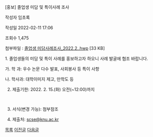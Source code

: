 
[홍보] 졸업생 미담 및 특이사례 조사





작성자
임초록


작성일
2022-02-11 17:06


조회수
1,475


첨부파일 : [졸업생 미담사례조사\_2022.2..hwp](https://computer.knu.ac.kr/pack/bbs/down.php?f_name=Q0dUVllEWVdaVXdOdhUXbktTVQ==&o_name=졸업생미담사례조사_2022.2..hwp&tbl=Site_BBS_25) [33 KB]


﻿﻿1. 졸업생들의 미담 및 특이 사례를 홍보하고자 하오니 사례 발굴에 협조 바랍니다.

  


 가. 학 과: 우수 논문 다수 발표, 사회봉사 등 특이 사항

  


 나. 학사과: 대학이미지 제고, 만학도 등

  


  


2. 제출기한: 2022. 2. 15.(화) 오전(~12:00)까지

  


  


   

3. 서식(변경 가능): 첨부참조

  


  


4. 제출처: scse@knu.ac.kr

  


 







[목록](https://computer.knu.ac.kr/06_sub/02_sub.html?key=&keyfield=&category=&page=1&bbs_code=Site_BBS_25)
[이전글](https://computer.knu.ac.kr/06_sub/02_sub.html?bbs_cmd=view&page=1&key=&keyfield=&category=&no=3696&bbs_code=Site_BBS_25)
[다음글](https://computer.knu.ac.kr/06_sub/02_sub.html?bbs_cmd=view&page=1&key=&keyfield=&category=&no=3698&bbs_code=Site_BBS_25)

















 